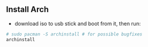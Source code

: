 ## Install Arch

- download iso to usb stick and boot from it, then run:

```bash
# sudo pacman -S archinstall # for possible bugfixes
archinstall
```

